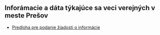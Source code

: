 ## Inforámacie a dáta týkajúce sa veci verejných v meste Prešov

- [Predloha pre podanie žiadosti o informácie](/docs/Ziadost-Informacie-template.nd)
